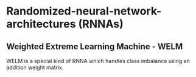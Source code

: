 # Randomized-neural-network-architectures (RNNAs)

## Weighted Extreme Learning Machine - WELM

WELM is a special kind of RNNA which handles class imbalance using an addition weight matrix. 
